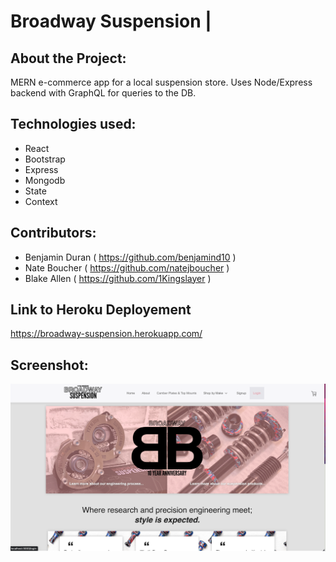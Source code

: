 # Broadway Suspension |

## About the Project:

MERN e-commerce app for a local suspension store. Uses Node/Express backend with GraphQL for queries to the DB.

## Technologies used:

- React
- Bootstrap
- Express
- Mongodb
- State
- Context

## Contributors:

- Benjamin Duran ( https://github.com/benjamind10 )
- Nate Boucher ( https://github.com/natejboucher )
- Blake Allen ( https://github.com/1Kingslayer )

## Link to Heroku Deployement

https://broadway-suspension.herokuapp.com/

## Screenshot:

![Screenshot of deployed application](/client/public/images/grp_project3.png)
